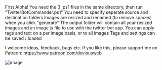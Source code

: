 First Alpha!
You need the 3 .ps1 files in the same directory, then run "TwitterBotCommander.ps1"
You need to specify seperate source and destination folders
Images are resized and renamed (to remove spaces) when you click "generate"
The output folder will contain all your resized images and an image.js file to use with the twitter bot app.
You can apply tags and text on a per image basis, or to all images
Tags and settings can be saved / loaded

I welcome ideas, feedback, bugs etc.
If you like this, please support me on Patreon: https://www.patreon.com/deviousweb

![image](https://user-images.githubusercontent.com/5197831/114541458-aa17ca00-9c4e-11eb-8e9d-63a39ffbe2cc.png)

